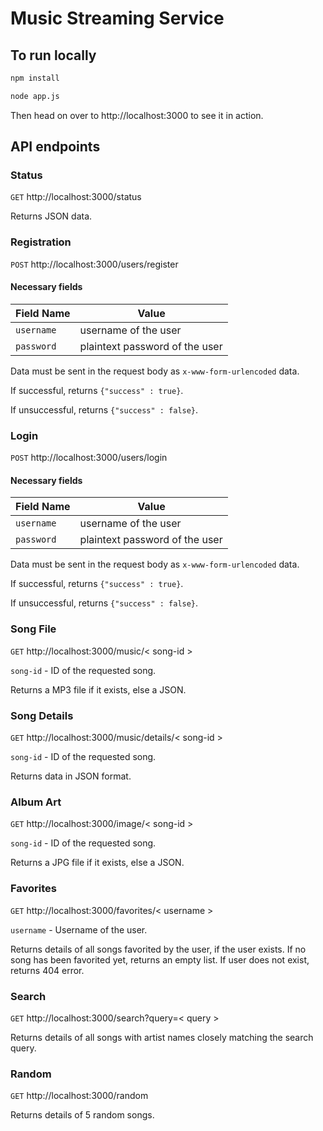 # Music Streaming Service

## To run locally

```bash
npm install

node app.js
```

Then head on over to http://localhost:3000 to see it in action.

## API endpoints

### Status
`GET`
http://localhost:3000/status

Returns JSON data.

### Registration
`POST`
http://localhost:3000/users/register

#### Necessary fields

Field Name | Value
--- | ---
`username` | username of the user
`password` | plaintext password of the user

Data must be sent in the request body as `x-www-form-urlencoded` data.

If successful, returns ```{"success" : true}```.

If unsuccessful, returns ```{"success" : false}```.

### Login
`POST`
http://localhost:3000/users/login

#### Necessary fields

Field Name | Value
--- | ---
`username` | username of the user
`password` | plaintext password of the user

Data must be sent in the request body as `x-www-form-urlencoded` data.

If successful, returns ```{"success" : true}```.

If unsuccessful, returns ```{"success" : false}```.

### Song File
`GET`
http://localhost:3000/music/< song-id >

`song-id` - ID of the requested song.

Returns a MP3 file if it exists, else a JSON.

### Song Details
`GET`
http://localhost:3000/music/details/< song-id >

`song-id` - ID of the requested song.

Returns data in JSON format.

### Album Art
`GET`
http://localhost:3000/image/< song-id >

`song-id` - ID of the requested song.

Returns a JPG file if it exists, else a JSON.

### Favorites
`GET`
http://localhost:3000/favorites/< username >

`username` - Username of the user.

Returns details of all songs favorited by the user, if the user exists.
If no song has been favorited yet, returns an empty list.
If user does not exist, returns 404 error.

### Search
`GET`
http://localhost:3000/search?query=< query >

Returns details of all songs with artist names closely matching the search query.

### Random
`GET`
http://localhost:3000/random

Returns details of 5 random songs.
